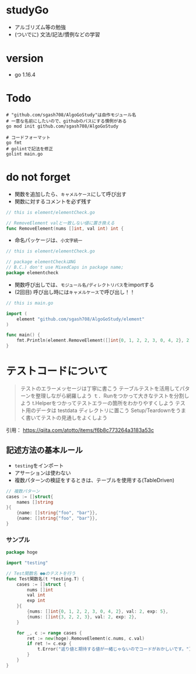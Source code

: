 # studyGo
* アルゴリズム等の勉強
* (ついでに) 文法/記法/慣例などの学習

# version
* go 1.16.4

# Todo

```bash:最初にやること
# "github.com/sgash708/AlgoGoStudy"は自作モジュール名
# 一意な名前にしたいので、githubのパスにする慣例がある
go mod init github.com/sgash708/AlgoGoStudy
```

```bash:ファイル追加時にやること
# コードフォーマット
go fmt
# golintで記法を修正
golint main.go
```

# do not forget

* 関数を追加したら、<code>キャメルケース</code>にして呼び出す
* 関数に対するコメントを必ず残す
```go:element/elementCheck.go
// this is element/elementCheck.go

// RemoveElement valと一致しない値に置き換える
func RemoveElement(nums []int, val int) int {
```

* 命名パッケージは、<code>小文字統一</code>
```go:element/elementCheck.go
// this is element/elementCheck.go

// package elementCheckはNG
// B.C.) don't use MixedCaps in package name;
package elementcheck
```

* 関数呼び出しでは、<code>モジュール名/ディレクトリパス</code>をimportする
* (2回目) 呼び出し時には<code>キャメルケース</code>で呼び出し！！
```go:main.go
// this is main.go

import (
	element "github.com/sgash708/AlgoGoStudy/element"
)

func main() {
	fmt.Println(element.RemoveElement([]int{0, 1, 2, 2, 3, 0, 4, 2}, 2))
}
```

# テストコードについて

> テストのエラーメッセージは丁寧に書こう
> テーブルテストを活用してパターンを整理しながら網羅しよう
> ｔ．Runをつかって大きなテストを分割しよう
> t.Helperをつかってテストエラーの箇所をわかりやすくしよう
> テスト用のデータは testdata ディレクトリに置こう
> Setup/Teardownをうまく書いてテストの見通しをよくしよう

引用： https://qiita.com/atotto/items/f6b8c773264a3183a53c

## 記述方法の基本ルール
* <code>testing</code>をインポート
* アサーションは使わない
* 複数パターンの検証をするときは、テーブルを使用する(TableDriven)
```go
// 複数パターン
cases := []struct{
	names []string
}{
	{name: []string{"foo", "bar"}},
	{name: []string{"foo", "bar"}},
}
```

### サンプル

```go
package hoge

import "testing"

// Test関数名 ●●のテストを行う
func Test関数名(t *testing.T) {
	cases := []struct {
		nums []int
		val int
		exp int
	}{
		{nums: []int{0, 1, 2, 2, 3, 0, 4, 2}, val: 2, exp: 5},
		{nums: []int{3, 2, 2, 3}, val: 2, exp: 2},
	}

	for _, c := range cases {
		ret := new(hoge).RemoveElement(c.nums, c.val)
		if ret != c.exp {
			t.Error("返り値と期待する値が一緒じゃないのでコードがおかしいです。")
		}
	}
}
```